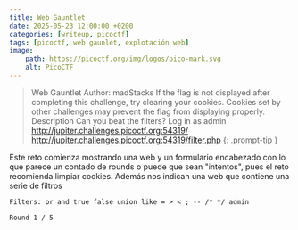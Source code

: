 ```yaml
---
title: Web Gauntlet
date: 2025-05-23 12:00:00 +0200
categories: [writeup, picoctf]
tags: [picoctf, web gaunlet, explotación web]     
image:
    path: https://picoctf.org/img/logos/pico-mark.svg
    alt: PicoCTF
---
```


>Web Gauntlet
Author: madStacks
If the flag is not displayed after completing this challenge, try clearing your cookies. Cookies set by other challenges may prevent the flag from displaying properly.
Description
Can you beat the filters? Log in as admin http://jupiter.challenges.picoctf.org:54319/ http://jupiter.challenges.picoctf.org:54319/filter.php
{: .prompt-tip }

Este reto comienza mostrando una web y un formulario encabezado con lo que parece un contado de rounds o puede que sean "intentos", pues el reto recomienda limpiar cookies. Además nos indican una web que contiene una serie de filtros

```
Filters: or and true false union like = > < ; -- /* */ admin
```


```
Round 1 / 5
```